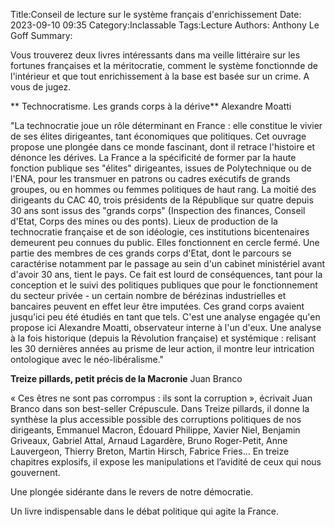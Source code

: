 Title:Conseil de lecture sur le système français d'enrichissement
Date: 2023-09-10 09:35
Category:Inclassable
Tags:Lecture
Authors: Anthony Le Goff
Summary:

Vous trouverez deux livres intéressants dans ma veille littéraire sur les fortunes françaises et la méritocratie, comment le système fonctionnde de l'intérieur et que tout enrichissement à la base est basée sur un crime. A vous de jugez.

** Technocratisme. Les grands corps à la dérive** Alexandre Moatti

"La technocratie joue un rôle déterminant en France : elle constitue le vivier de ses élites dirigeantes, tant économiques que politiques. Cet ouvrage propose une plongée dans ce monde fascinant, dont il retrace l'histoire et dénonce les dérives. La France a la spécificité de former par la haute fonction publique ses "élites" dirigeantes, issues de Polytechnique ou de l'ENA, pour les transmuer en patrons ou cadres exécutifs de grands groupes, ou en hommes ou femmes politiques de haut rang. La moitié des dirigeants du CAC 40, trois présidents de la République sur quatre depuis 30 ans sont issus des "grands corps" (Inspection des finances, Conseil d'Etat, Corps des mines ou des ponts). Lieux de production de la technocratie française et de son idéologie, ces institutions bicentenaires demeurent peu connues du public. Elles fonctionnent en cercle fermé. Une partie des membres de ces grands corps d'Etat, dont le parcours se caractérise notamment par le passage au sein d'un cabinet ministériel avant d'avoir 30 ans, tient le pays. Ce fait est lourd de conséquences, tant pour la conception et le suivi des politiques publiques que pour le fonctionnement du secteur privée - un certain nombre de bérézinas industrielles et bancaires peuvent en effet leur être imputées. Ces grand corps avaient jusqu'ici peu été étudiés en tant que tels. C'est une analyse engagée qu'en propose ici Alexandre Moatti, observateur interne à l'un d'eux. Une analyse à la fois historique (depuis la Révolution française) et systémique : relisant les 30 dernières années au prisme de leur action, il montre leur intrication ontologique avec le néo-libéralisme."

**Treize pillards, petit précis de la Macronie** Juan Branco

« Ces êtres ne sont pas corrompus : ils sont la corruption »,
écrivait Juan Branco dans son best-seller Crépuscule. Dans Treize pillards, il donne la synthèse la plus accessible possible des corruptions politiques de nos dirigeants, Emmanuel Macron, Édouard Philippe, Xavier Niel, Benjamin Griveaux, Gabriel Attal, Arnaud Lagardère, Bruno Roger-Petit, Anne Lauvergeon, Thierry Breton, Martin Hirsch, Fabrice Fries… En treize chapitres explosifs, il expose les manipulations et l’avidité de ceux qui nous gouvernent.

Une plongée sidérante dans le revers de notre démocratie.

Un livre indispensable dans le débat politique qui agite la France.